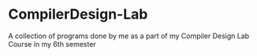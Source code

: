# CompilerDesign-Lab
A collection of programs done by me as a part of my Compiler Design Lab Course in my 6th semester
